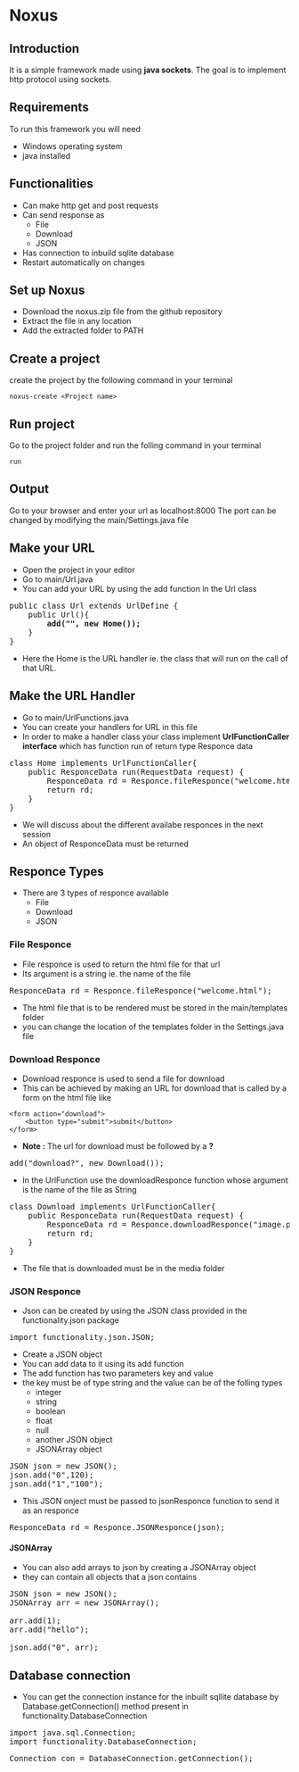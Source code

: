 # Noxus
## Introduction
It is a simple framework made using **java sockets**.
The goal is to implement http protocol using sockets.

## Requirements
To run this framework you will need
* Windows operating system
* java installed

## Functionalities
* Can make http get and post requests
* Can send response as
  * File
  * Download
  * JSON
* Has connection to inbuild sqlite database
* Restart automatically on changes

## Set up Noxus
* Download the noxus.zip file from the github repository
* Extract the file in any location
* Add the extracted folder to PATH

## Create a project
create the project by the following command in your terminal
~~~
noxus-create <Project name>
~~~
## Run project
Go to the project folder and run the folling command in your terminal
~~~
run
~~~
## Output
Go to your browser and enter your url as localhost:8000
The port can be changed by modifying the main/Settings.java file

## Make your URL
* Open the project in your editor
* Go to main/Url.java
* You can add your URL by using the add function in the Url class
<pre>
public class Url extends UrlDefine {
    public Url(){
        <b>add("", new Home());</b>
    }    
}
</pre>
* Here the Home is the URL handler ie. the class that will run on the call of that URL.

## Make the URL Handler
* Go to main/UrlFunctions.java
* You can create your handlers for URL in this file
* In order to make a handler class your class implement **UrlFunctionCaller interface** which has function run of return type Responce data
<pre>
class Home implements UrlFunctionCaller{
    public ResponceData run(RequestData request) {
        ResponceData rd = Responce.fileResponce("welcome.html");
        return rd;
    }
}
</pre>
* We will discuss about the different availabe responces in the next session
* An object of ResponceData must be returned
## Responce Types
* There are 3 types of responce available
   * File
   * Download
   * JSON
### File Responce
* File responce is used to return the html file for that url
* Its argument is a string ie. the name of the file
<pre>
ResponceData rd = Responce.fileResponce("welcome.html");
</pre>
* The html file that is to be rendered must be stored in the main/templates folder
* you can change the location of the templates folder in the Settings.java file
### Download Responce
* Download responce is used to send a file for download
* This can be achieved by making an URL for download that is called by a form on the html file like
~~~
<form action="download">
    <button type="submit">submit</button>
</form>
~~~
* **Note :** The url for download must be followed by a **?**
<pre>
add("download?", new Download());
</pre>
* In the UrlFunction use the downloadResponce function whose argument is the name of the file as String
<pre>
class Download implements UrlFunctionCaller{
    public ResponceData run(RequestData request) {
        ResponceData rd = Responce.downloadResponce("image.png");
        return rd;
    }
}
</pre>
* The file that is downloaded must be in the media folder
### JSON Responce
* Json can be created by using the JSON class provided in the functionality.json package
<pre>
import functionality.json.JSON;
</pre>  
* Create a JSON object
* You can add data to it using its add function
* The add function has two parameters key and value
* the key must be of type string and the value can be of the folling types
  * integer
  * string
  * boolean
  * float
  * null
  * another JSON object
  * JSONArray object
<pre>
JSON json = new JSON();
json.add("0",120);
json.add("1","100");
</pre>
* This JSON onject must be passed to jsonResponce function to send it as an responce
<pre>
ResponceData rd = Responce.JSONResponce(json);
</pre>
#### JSONArray
* You can also add arrays to json by creating a JSONArray object
* they can contain all objects that a json contains
<pre>
JSON json = new JSON();
JSONArray arr = new JSONArray();
        
arr.add(1);
arr.add("hello");

json.add("0", arr);
</pre>

## Database connection
* You can get the connection instance for the inbuilt sqllite database by Database.getConnection() method present in functionality.DatabaseConnection
<pre>
import java.sql.Connection;
import functionality.DatabaseConnection;
</pre>
<pre>
Connection con = DatabaseConnection.getConnection();
</pre>
